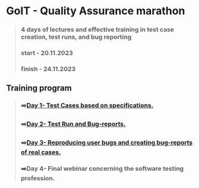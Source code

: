 # GoIT - Quality Assurance marathon
> ### 4 days of lectures and effective training in test case creation, test runs, and bug reporting
> ### start - 20.11.2023
> ### finish - 24.11.2023

## Training program
> ### ➡️[Day 1- Test Cases based on specifications.](https://github.com/lilapila/GoIT/blob/fe83d3ce02df761113b3b7b87c9517ed773a7c9f/Day%201.md)
> ### ➡️[Day 2- Test Run and Bug-reports.](https://github.com/lilapila/GoIT/blob/e20d74d4346a1c4534ccbf4f64402ce702ece25c/Day%202.md)
> ### ➡️[Day 3- Reproducing user bugs and creating bug-reports of real cases.](https://github.com/lilapila/GoIT/blob/d82d0987ea29b1e2b17632fd445fa09375e36a8c/Day%203.md)
> ### ➡️Day 4- Final webinar concerning the software testing profession.




